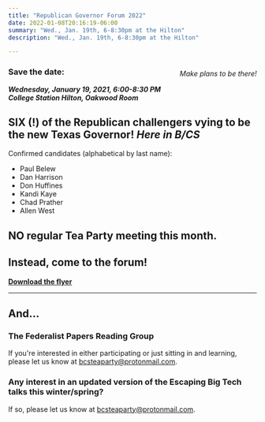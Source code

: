 ```yaml
---
title: "Republican Governor Forum 2022"
date: 2022-01-08T20:16:19-06:00
summary: "Wed., Jan. 19th, 6-8:30pm at the Hilton"
description: "Wed., Jan. 19th, 6-8:30pm at the Hilton"

---
```


<div style="float:right;max-width:35%;">
<a href="/img/gov-candidates-flyer.jpg"><img src="/img/gov-candidates-flyer.jpg" alt=""></a>  
<p style="font-style:italic;">Make plans to be there!</p>
</div>

### Save the date:

**_<strong><span class="hilite">Wednesday, January 19, 2021, 6:00-8:30 PM</span>_**  
**_<span class="hilite">College Station Hilton, Oakwood Room</span></strong>_**

## SIX (!) of the Republican challengers vying to be the new Texas Governor! *Here in B/CS*

Confirmed candidates (alphabetical by last name):

- Paul Belew
- Dan Harrison
- Don Huffines
- Kandi Kaye
- Chad Prather
- Allen West

## NO regular Tea Party meeting this month.

## Instead, come to the forum!

<a href="/img/gov-candidates-flyer.jpg"><strong>Download the flyer</strong></a> 


---

## And...

### The Federalist Papers Reading Group

If you're interested in either participating or just sitting in and learning, please let us know at <a href="mailto:bcsteaparty@protonmail.com">bcsteaparty@protonmail.com</a>.  

### Any interest in an updated version of the Escaping Big Tech talks this winter/spring?

If so, please let us know at <a href="mailto:bcsteaparty@protonmail.com">bcsteaparty@protonmail.com</a>.  

